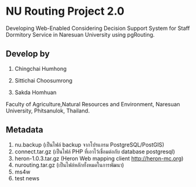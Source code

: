 ﻿# NU Routing Project 2.0
Developing Web-Enabled Considering Decision Support System for Staff Dormitory Service in Naresuan University using pgRouting.

## Develop by
1. Chingchai Humhong

2. Sittichai Choosumrong

3. Sakda Homhuan

Faculty of Agriculture,Natural Resources and Environment, Naresuan University, Phitsanulok, Thailand.


## Metadata
1. nu.backup (เป็นไฟล์ backup จากโปรแกรม PostgreSQL/PostGIS)
2. connect.tar.gz (เป็นไฟล์ PHP ที่เอาไว้เชื่อมต่อกับ database postgresql)
3. heron-1.0.3.tar.gz (Heron Web mapping client http://heron-mc.org)
4. nurouting.tar.gz (เป็นไฟล์หลักทั้งหมดในการพัฒนา)
5. ms4w
6. test news
